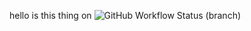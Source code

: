 hello is this thing on
![GitHub Workflow Status (branch)](https://img.shields.io/github/actions/workflow/status/MutantAc/Coursework/main.yml?branch=master)
